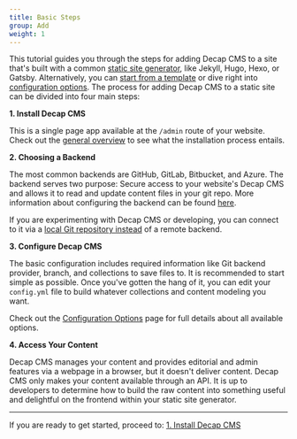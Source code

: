 ```yaml
---
title: Basic Steps
group: Add
weight: 1
---
```


This tutorial guides you through the steps for adding Decap CMS to a site that's built with a common [static site generator](https://www.staticgen.com/), like Jekyll, Hugo, Hexo, or Gatsby.
Alternatively, you can [start from a template](/docs/start-with-a-template) or dive right into [configuration options](/docs/configuration-options). The process for adding Decap CMS to a static site can be divided into four main steps:

**1. Install Decap CMS**

This is a single page app available at the `/admin` route of your website.
Check out the [general overview](/docs/intro/) to see what the installation process entails.

**2. Choosing a Backend**

The most common backends are GitHub, GitLab, Bitbucket, and Azure. The backend serves two purpose: Secure access to your website's Decap CMS and allows it to read and update content files in your git repo. More information about configuring the backend can be found [here](/docs/backends-overview/).

If you are experimenting with Decap CMS or developing, you can connect to it via a [local Git repository instead](/docs/working-with-a-local-git-repository/) of a remote backend.

**3. Configure Decap CMS**

The basic configuration includes required information like Git backend provider, branch, and collections to save files to.
It is recommended to start simple as possible. Once you've gotten the hang of it, you can edit your `config.yml` file to 
build whatever collections and content modeling you want.

Check out the [Configuration Options](/docs/configuration-options/) page for full details about all available options.

**4. Access Your Content**

Decap CMS manages your content and provides editorial and admin features via a webpage in a browser, but it doesn't deliver content. Decap CMS only makes your content available through an API. It is up to developers to determine how to build the raw content into something useful and delightful on the frontend within your static site generator.

---

<p>
    If you are ready to get started, proceed to: <a href="/docs/install-decap-cms/" class="button">1. Install Decap CMS</a>
</p>
